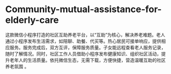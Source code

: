 # Community-mutual-assistance-for-elderly-care
这款微信小程序打造的社区互助养老平台，以“互助”为核心，解决养老难题。老人通过小程序发布生活需求，如陪聊、助餐、代买等。热心居民可接单响应，提供相应服务。服务完成后，双方互评，保障服务质量。子女能远程查看老人服务记录，随时了解情况。同时，社区工作人员借助小程序发布健康知识、组织社区活动，提升老年人的生活质量。依托微信生态，无需下载，方便快捷，营造温暖互助的社区养老氛围 。
